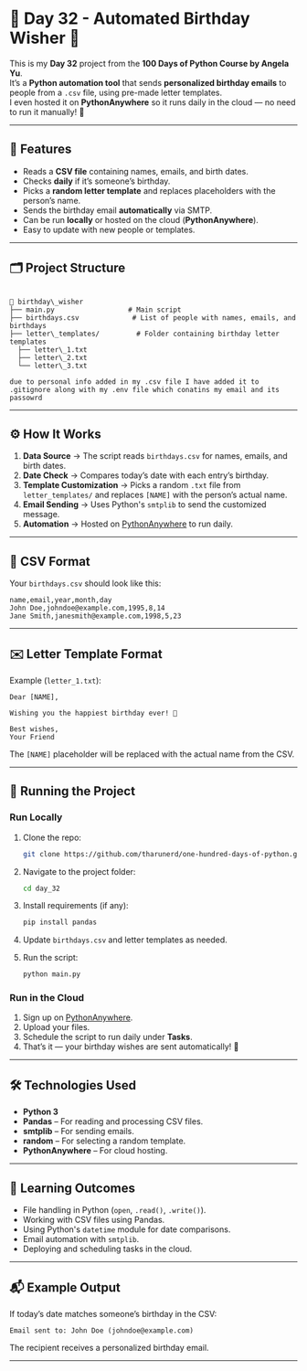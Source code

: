# 🎉 Day 32 - Automated Birthday Wisher 🎂

This is my **Day 32** project from the **100 Days of Python Course by Angela Yu**.  
It’s a **Python automation tool** that sends **personalized birthday emails** to people from a `.csv` file, using pre-made letter templates.  
I even hosted it on **PythonAnywhere** so it runs daily in the cloud — no need to run it manually! 🚀

---

## 📌 Features

- Reads a **CSV file** containing names, emails, and birth dates.
- Checks **daily** if it’s someone’s birthday.
- Picks a **random letter template** and replaces placeholders with the person’s name.
- Sends the birthday email **automatically** via SMTP.
- Can be run **locally** or hosted on the cloud (**PythonAnywhere**).
- Easy to update with new people or templates.

---

## 🗂 Project Structure
```

📂 birthday\_wisher
├── main.py                  # Main script
├── birthdays.csv             # List of people with names, emails, and birthdays
├── letter\_templates/         # Folder containing birthday letter templates
  ├── letter\_1.txt
  ├── letter\_2.txt
  └── letter\_3.txt

due to personal info added in my .csv file I have added it to .gitignore along with my .env file which conatins my email and its passowrd
````

---

## ⚙️ How It Works
1. **Data Source** → The script reads `birthdays.csv` for names, emails, and birth dates.
2. **Date Check** → Compares today’s date with each entry’s birthday.
3. **Template Customization** → Picks a random `.txt` file from `letter_templates/` and replaces `[NAME]` with the person’s actual name.
4. **Email Sending** → Uses Python's `smtplib` to send the customized message.
5. **Automation** → Hosted on [PythonAnywhere](https://www.pythonanywhere.com/) to run daily.

---

## 📄 CSV Format
Your `birthdays.csv` should look like this:

```csv
name,email,year,month,day
John Doe,johndoe@example.com,1995,8,14
Jane Smith,janesmith@example.com,1998,5,23
````

---

## ✉️ Letter Template Format

Example (`letter_1.txt`):

```
Dear [NAME],

Wishing you the happiest birthday ever! 🎉

Best wishes,
Your Friend
```

The `[NAME]` placeholder will be replaced with the actual name from the CSV.

---

## 🚀 Running the Project

### Run Locally

1. Clone the repo:

   ```bash
   git clone https://github.com/tharunerd/one-hundred-days-of-python.git
   ```
2. Navigate to the project folder:

   ```bash
   cd day_32
   ```
3. Install requirements (if any):

   ```bash
   pip install pandas
   ```
4. Update `birthdays.csv` and letter templates as needed.
5. Run the script:

   ```bash
   python main.py
   ```

### Run in the Cloud

1. Sign up on [PythonAnywhere](https://www.pythonanywhere.com/).
2. Upload your files.
3. Schedule the script to run daily under **Tasks**.
4. That’s it — your birthday wishes are sent automatically! 🎉

---

## 🛠 Technologies Used

* **Python 3**
* **Pandas** – For reading and processing CSV files.
* **smtplib** – For sending emails.
* **random** – For selecting a random template.
* **PythonAnywhere** – For cloud hosting.

---

## 🎯 Learning Outcomes

* File handling in Python (`open`, `.read()`, `.write()`).
* Working with CSV files using Pandas.
* Using Python's `datetime` module for date comparisons.
* Email automation with `smtplib`.
* Deploying and scheduling tasks in the cloud.

---

## 📬 Example Output

If today’s date matches someone’s birthday in the CSV:

```
Email sent to: John Doe (johndoe@example.com)
```

The recipient receives a personalized birthday email.

---

